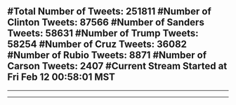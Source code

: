 #Total Number of Tweets: 251811 
#Number of Clinton Tweets: 87566
#Number of Sanders Tweets: 58631
#Number of Trump Tweets: 58254
#Number of Cruz Tweets: 36082
#Number of Rubio Tweets: 8871
#Number of Carson Tweets: 2407
#Current Stream Started at Fri Feb 12 00:58:01 MST
---
---
---
